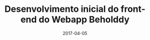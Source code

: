 ---
path: "/projeto/beholddy.com"
category: ["Clientes"]
title: "Desenvolvimento inicial do front-end do Webapp Beholddy"
date: 2017-04-05
online: true
opensource: false
repo: "#"
image: "./beholddy-app.png"
url: "https://beholddy.com"
description: "Desenvolvimento inicial do front-end do Webapp Beholddy, feito em Ruby on Rails usando Bootstrap, SASS e jQuery."
tags: [ "ruby", "rubyonrails", "sass", "hackathon", "webapp", "frontend" ]
---